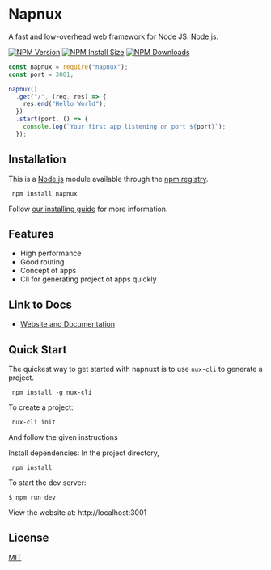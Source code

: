 # Napnux

A fast and low-overhead web framework for Node JS. [Node.js](http://nodejs.org).

[![NPM Version][npm-version-image]][npm-url]
[![NPM Install Size][npm-install-size-image]][npm-install-size-url]
[![NPM Downloads][npm-downloads-image]][npm-downloads-url]

```js
const napnux = require("napnux");
const port = 3001;

napnux()
  .get("/", (req, res) => {
    res.end("Hello World");
  })
  .start(port, () => {
    console.log(`Your first app listening on port ${port}`);
  });
```

## Installation

This is a [Node.js](https://nodejs.org/en/) module available through the
[npm registry](https://www.npmjs.com/).

```console
 npm install napnux
```

Follow [our installing guide](https://napnux.vercel.app/docs/get-started/)
for more information.

## Features

- High performance
- Good routing
- Concept of apps
- Cli for generating project ot apps quickly

## Link to Docs

- [Website and Documentation](https://napnux.vercel.app/)

## Quick Start

The quickest way to get started with napnuxt is to use `nux-cli` to generate a project.

```console
 npm install -g nux-cli
```

To create a project:

```console
 nux-cli init
```

And follow the given instructions

Install dependencies: In the project directory,

```console
 npm install
```

To start the dev server:

```console
$ npm run dev
```

View the website at: http://localhost:3001



## License

[MIT](LICENSE)

[npm-downloads-image]: https://badgen.net/npm/dm/napnux
[npm-downloads-url]: https://npmcharts.com/compare/napnux?minimal=true
[npm-install-size-image]: https://badgen.net/packagephobia/install/napnux
[npm-install-size-url]: https://packagephobia.com/result?p=napnux
[npm-url]: https://npmjs.org/package/napnux
[npm-version-image]: https://badgen.net/npm/v/napnux
